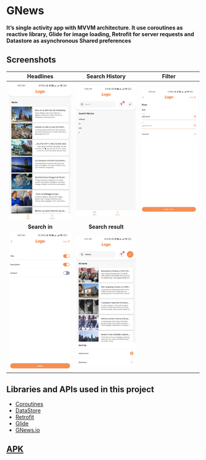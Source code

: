 GNews
======

**It’s single activity app with MVVM architecture. It use coroutines as reactive library, Glide for
image loading, Retrofit for server requests and Datastore as asynchronous Shared preferences**


Screenshots
-----------

|                      Headlines                      |                  Search History                   |                      Filter                      |
|:---------------------------------------------------:|:-------------------------------------------------:|:------------------------------------------------:|
| <img src="screenshots/headlines.jpg" width="250" /> | <img src="screenshots/history.jpg" width="250" /> | <img src="screenshots/filter.jpg" width="250" /> |
|                    __Search in__                    |                 __Search result__                 |                                                  |
|   <img src="screenshots/sort.jpg" width="250" />    | <img src="screenshots/result.jpg" width="250" />  |                                                  |

Libraries and APIs used in this project
------------------------------

* [Coroutines][1]
* [DataStore][2]
* [Retrofit][3]
* [Glide][4]
* [GNews.io][5]

[APK][6]
---

[1]: https://developer.android.com/kotlin/coroutines

[2]: https://developer.android.com/topic/libraries/architecture/datastore

[3]: https://square.github.io/retrofit/

[4]: https://github.com/bumptech/glide

[5]: https://gnews.io/

[6]: GNews_1.0.0.apk